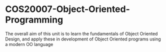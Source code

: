 # COS20007-Object-Oriented-Programming
The overall aim of this unit is to learn the fundamentals of Object Oriented Design, and apply these in development of Object Oriented programs using a modern OO language
